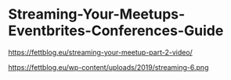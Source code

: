 # Streaming-Your-Meetups-Eventbrites-Conferences-Guide
https://fettblog.eu/streaming-your-meetup-part-2-video/


https://fettblog.eu/wp-content/uploads/2019/streaming-6.png
